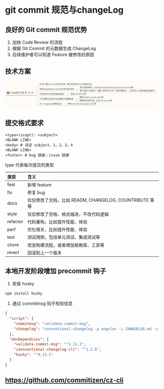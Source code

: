 # git commit 规范与changeLog

## 良好的 Git commit 规范优势

1. 加快 Code Review 的流程
1. 根据 Git Commit 的元数据生成 ChangeLog
1. 后续维护者可以知道 Feature 被修改的原因

## 技术方案
![git commit 技术方案](./assets/gitcommit.png)

## 提交格式要求
```gitexclude
<type>(scopt): <subject>
<BLANK LINE>
<body> # 详述 subject，1，2，3，4
<BLANK LINE>
<footer> # bug 链接；issue 链接
```
type 代表每次提交的类型

|类型|含义|
|:---|:---|
|feat| 新增 feature|
|fix| 修复 bug|
|docs| 仅仅修改了文档，比如 READM, CHANGELOG, COUNTRIBUTE 等等|
|style| 仅仅修改了空格、格式缩进，不改代码逻辑|
|refactor| 代码重构，比如提升性能、体验|
|perf| 优化相关，比如提升性能、体验|
|test| 测试用例，包括单元测试、集成测试等|
|chore| 改变构建流程，或者增加依赖库、工具等|
|revert| 回滚到上一个版本|

## 本地开发阶段增加 precommit 钩子

1. 安装 husky
```bash
npm install husky
```
1. 通过 commitmsg 钩子校验信息
```json
{
  "script": {
    "commitmsg": "validate-commit-msg",
    "changelog": "conventional-changelog -p angular -i CHANGELOG.md -s -r 0"  
  },
  "devDependcies": {
    "validate-commit-msg": "^2.11.1",
    "coonventional-changelog-cli": "^1.2.0",
    "husky": "^0.13.1"
  }
}
```

## https://github.com/commitizen/cz-cli
